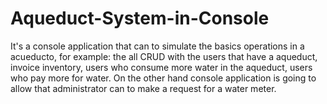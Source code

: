 # Aqueduct-System-in-Console
It's a console application that can to simulate the basics operations in a acueducto, for example:
the all CRUD with the users that have a aqueduct, invoice inventory, users who consume more water in the aqueduct, users who pay more for water.
On the other hand console application is going to allow that administrator can to make a request for a water meter.
